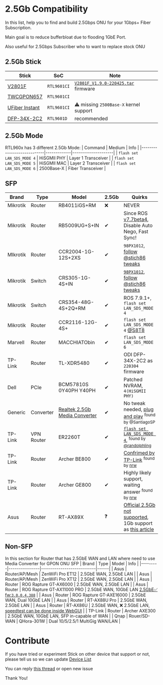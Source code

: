 # 2.5Gb Compatibility
In this list, help you to find and build 2.5Gbps ONU for your 1Gbps+ Fiber Subscription.

Main goal is to reduce bufferbloat due to flooding 1GbE Port.

Also useful for 2.5Gbps Subscriber who to want to replace stock ONU

## 2.5Gb Stick
| Stick | SoC  | Note |
|-------|------|------|
| [V2801F](https://www.baudcom.com.cn/epon-gpon-onu-stick-sfp-module-with-mac-inside.html) | `RTL9601CI` | [`V2801F_V1.9.0-220425.tar`](../Firmware/V2801F/README.md) firmware |
| [TWCGPON657](https://item.taobao.com/item.htm?spm=a1z09.2.0.0.c0552e8d7UBYLF&id=597031866488) | `RTL9601CI` | |
| [UFiber Instant](https://store.ui.com/collections/operator-ufiber/products/uf-instant) | `RTL9601CI` | ⚠️ missing `2500Base-X` kernel support |
| [DFP-34X-2C2](https://www.aliexpress.com/item/1005003515662920.html) | `RTL9601D` | recommended |

## 2.5Gb Mode
RTL960x has 3 different 2.5Gb Mode:
| Command                    | Medium      | Info                |
|----------------------------|-------------|---------------------|
| `flash set LAN_SDS_MODE 4` | HiSGMII PHY | Layer 1 Transceiver |
| `flash set LAN_SDS_MODE 5` | HiSGMII MAC | Layer 2 Transceiver |
| `flash set LAN_SDS_MODE 6` | 2500Base-X  | Fiber Transceiver   |

## SFP
| Brand    | Type   | Model                     | 2.5Gb | Quirks |
|----------|--------|---------------------------|------------|--------|
| Mikrotik | Router | RB4011iGS+RM              | ❌ | NEVER |
| Mikrotik | Router | RB5009UG+S+IN             | ✔  | Since ROS [v7.7beta4](https://forum.mikrotik.com/viewtopic.php?t=190351#p964617), Disable Auto Nego, Fast Sync! |
| MIkrotik | Router | CCR2004-1G-12S+2XS        | ✔ | `98PX1012`, [follow @stich86 tweaks](https://github.com/Anime4000/RTL960x/issues/17#issuecomment-1101435506)|
| Mikrotik | Switch | CRS305-1G-4S+IN           | ✔ | [`98PX1012`](https://forum.mikrotik.com/viewtopic.php?t=185066#p929130), [follow @stich86 tweaks](https://github.com/Anime4000/RTL960x/issues/17#issuecomment-1101435506) |
| Mikrotik | Switch | CRS354-48G-4S+2Q+RM       | ✔ | ROS 7.9.1+, `flash set LAN_SDS_MODE 4` |
| Mikrotik | Router | CCR2116-12G-4S+           | ✔ | `flash set LAN_SDS_MODE 4` [@S8T8](https://github.com/Anime4000/RTL960x/issues/122?notification_referrer_id=NT_kwDOAB0f67I1MzMwMTg0Mjc4OjE5MDg3MTU#issuecomment-1435783070) |
| Marvell  | Router | MACCHIATObin              | ✔ | `flash set LAN_SDS_MODE 6` |
| TP-Link  | Router | TL-XDR5480                | ✔ | ODI DFP-34X-2C2 as `220304` firmware |
| Dell     | PCIe   | BCM57810S 0Y40PH Y40PH    | ✔ | Patched NVRAM, `4(HiSGMII PHY)` |
| Generic  | Converter | [Realtek 2.5Gb Media Converter](https://www.aliexpress.com/item/1005004340369253.html) | ✔ | No tweak needed, [plug and play](https://github.com/Anime4000/RTL960x/blob/main/Docs/Images/2.5G%20Media%20Converter.png) <sup>found by @SantiagoSP</sup> |
| TP-Link  | VPN Router | ER2260T               | ✔ | [`flash set LAN_SDS_MODE 4`](https://github.com/Anime4000/RTL960x/issues/17#issuecomment-1225109484), <sup>found by [@randolphling](https://github.com/randolphling)</sup>  |
| TP-Link  | Router     | Archer BE800          | ✔ | [Confrimed by TP-Link](http://ibb.co/8xMjmdb) <sup>found by [nrw](https://forum.lowyat.net/index.php?showuser=839762)</sup> |
| TP-Link  | Router     | Archer GE800          | ✔ | Highly likely support, waiting answer <sup>found by [nrw](https://forum.lowyat.net/index.php?showuser=839762)</sup> |
| Asus     | Router     | RT-AX89X              | ❓ | [Official 2.5Gb not supported](https://www.asus.com/support/FAQ/1044066/), 1Gb support as [this article](https://www.gearrice.com/update/how-to-configure-the-asus-rt-ax89x-router-with-an-sfp-ont-for-fiber/) |

## Non-SFP
In this section for Router that has 2.5GbE WAN and LAN where need to use Media Converter for GPON ONU SFP
| Brand   | Type           | Model                      | Info |
|---------|----------------|----------------------------|------|
| Asus    | Router/AP/Mesh | ZenWiFi Pro ET12           | 2.5GbE WAN, 2.5GbE LAN     |
| Asus    | Router/AP/Mesh | ZenWiFi Pro XT12           | 2.5GbE WAN, 2.5GbE LAN     |
| Asus    | Router         | ROG Rapture GT-AX6000      | 2.5GbE WAN, 2.5GbE LAN     |
| Asus    | Router         | ROG Rapture GT-AX11000 PRO | 2.5GbE WAN, 10GbE LAN [2.5GbE✅ fw:`3.0.0.4.388`](https://www.asus.com/support/FAQ/1049681/)      |
| Asus    | Router         | ROG Rapture GT-AXE16000    | 2.5GbE WAN, Dual 10GbE LAN |
| Asus    | Router         | RT-AX88U Pro               | 2.5GbE WAN, 2.5GbE LAN     |
| Asus    | Router         | RT-AX86U                   | 2.5GbE WAN, ❌ 2.5GbE LAN, [speedtest can be done inside WebGUI](https://forum.lowyat.net/index.php?showtopic=4925452&st=660&p=107398985&#entry107398985) |
| TP-Link | Router         | Archer AXE300              | 2.5GbE WAN, 10GbE LAN, SFP in-capable of WAN |
| Qnap    | Rouer/SD-WAN   | QHora-301W                 | Dual 10/5/2.5/1 MultiGig WAN/LAN |



# Contribute
If you have tried or experiment Stick on other device that support or not, please tell us so we can update [Device List](#device-list)

You can reply [this thread](https://github.com/Anime4000/RTL960x/issues/17) or open new issue

Thank You!
